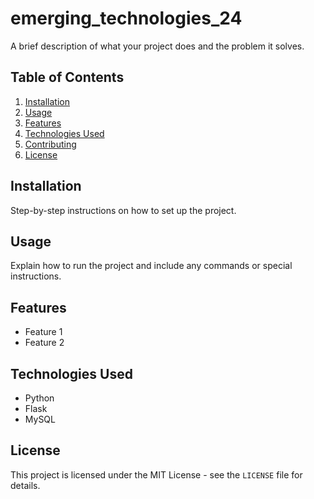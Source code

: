 # emerging_technologies_24

A brief description of what your project does and the problem it solves.

## Table of Contents
1. [Installation](#installation)
2. [Usage](#usage)
3. [Features](#features)
4. [Technologies Used](#technologies-used)
5. [Contributing](#contributing)
6. [License](#license)

## Installation

Step-by-step instructions on how to set up the project.

## Usage

Explain how to run the project and include any commands or special instructions.

## Features

- Feature 1
- Feature 2

## Technologies Used

- Python
- Flask
- MySQL

## License

This project is licensed under the MIT License - see the `LICENSE` file for details.
